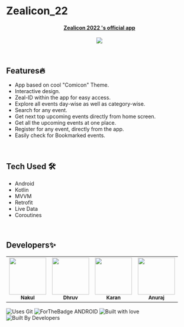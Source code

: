 # Zealicon_22

<div align="center">

#### [Zealicon 2022 's official app](https://play.google.com/store/apps/details?id=project.gdsc.zealicon22)

[![](https://play-lh.googleusercontent.com/n4h9ZkG54LQoCjTV4_PVhGXykapQCZLJZM1Wh-XEwsSfj3X9OtXmNTFkaUrHkvWMDQ=w480-h960-rw)](https://play.google.com/store/apps/details?id=project.gdsc.zealicon22)
</div>

</br>

## Features🔥
- App based on cool "Comicon" Theme.
- Interactive design.
- Zeal-ID within the app for easy access.
- Explore all events day-wise as well as category-wise.
- Search for any event.
- Get next top upcoming events directly from home screen.
- Get all the upcoming events at one place.
- Register for any event, directly from the app.
- Easily check for Bookmarked events.

<br>

## Tech Used 🛠
- Android
- Kotlin
- MVVM
- Retrofit
- Live Data 
- Coroutines
</br>

## Developers✨

<table>
  <tbody><tr>
    <td align="center"><a href="https://github.com/nakul-19"><img alt="" src="https://avatars.githubusercontent.com/nakul-19" width="100px;"><br><sub><b>Nakul </b></sub></a></td>
    <td align="center"><a href="https://github.com/dhruv-1001"><img alt="" src="https://avatars.githubusercontent.com/dhruv-1001" width="100px;"><br><sub><b>Dhruv </b></sub></a></td>
    <td align="center"><a href="https://github.com/KaranVerma2000"><img alt="" src="https://avatars.githubusercontent.com/KaranVerma2000" width="100px;"><br><sub><b>Karan </b></sub></a></td>
    <td align="center"><a href="https://github.com/Anurajaj21"><img alt="" src="https://avatars.githubusercontent.com/Anurajaj21" width="100px;"><br><sub><b>Anuraj </b></sub></a></td>

  </tr>
</tbody></table>

![Uses Git](https://forthebadge.com/images/badges/uses-git.svg)
![ForTheBadge ANDROID](https://forthebadge.com/images/badges/built-for-android.svg)
![Built with love](https://forthebadge.com/images/badges/built-with-love.svg)
![Built By Developers](https://forthebadge.com/images/badges/built-by-developers.svg)

